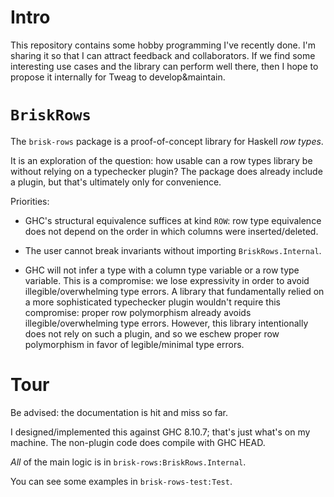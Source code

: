 # Intro

This repository contains some hobby programming I've recently done.
I'm sharing it so that I can attract feedback and collaborators.
If we find some interesting use cases and the library can perform well there, then I hope to propose it internally for Tweag to develop&maintain.

# `BriskRows`

The `brisk-rows` package is a proof-of-concept library for Haskell _row types_.

It is an exploration of the question: how usable can a row types library be without relying on a typechecker plugin?
The package does already include a plugin, but that's ultimately only for convenience.

Priorities:

- GHC's structural equivalence suffices at kind `ROW`: row type equivalence does not depend on the order in which columns were inserted/deleted.

- The user cannot break invariants without importing `BriskRows.Internal`.

- GHC will not infer a type with a column type variable or a row type variable.
  This is a compromise: we lose expressivity in order to avoid illegible/overwhelming type errors.
  A library that fundamentally relied on a more sophisticated typechecker plugin wouldn't require this compromise: proper row polymorphism already avoids illegible/overwhelming type errors.
  However, this library intentionally does not rely on such a plugin, and so we eschew proper row polymorphism in favor of legible/minimal type errors.

# Tour

Be advised: the documentation is hit and miss so far.

I designed/implemented this against GHC 8.10.7; that's just what's on my machine.
The non-plugin code does compile with GHC HEAD.

_All_ of the main logic is in `brisk-rows:BriskRows.Internal`.

You can see some examples in `brisk-rows-test:Test`.

